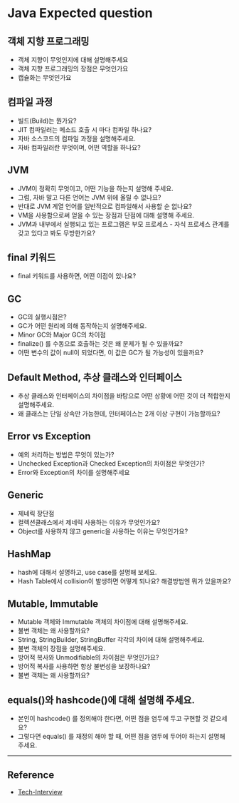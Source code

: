 # Java Expected question

## 객체 지향 프로그래밍

- 객체 지향이 무엇인지에 대해 설명해주세요
- 객체 지향 프로그래밍의 장점은 무엇인가요
- 캡슐화는 무엇인가요

## 컴파일 과정

- 빌드(Build)는 뭔가요?
- JIT 컴파일러는 메소드 호출 시 마다 컴파일 하나요?
- 자바 소스코드의 컴파일 과정을 설명해주세요.
- 자바 컴파일러란 무엇이며, 어떤 역할을 하나요?

## JVM

- JVM이 정확히 무엇이고, 어떤 기능을 하는지 설명해 주세요.
- 그럼, 자바 말고 다른 언어는 JVM 위에 올릴 수 없나요?
- 반대로 JVM 계열 언어를 일반적으로 컴파일해서 사용할 순 없나요?
- VM을 사용함으로써 얻을 수 있는 장점과 단점에 대해 설명해 주세요.
- JVM과 내부에서 실행되고 있는 프로그램은 부모 프로세스 - 자식 프로세스 관계를 갖고 있다고 봐도 무방한가요?

## final 키워드

- final 키워드를 사용하면, 어떤 이점이 있나요?

## GC

- GC의 실행시점은?
- GC가 어떤 원리에 의해 동작하는지 설명해주세요.
- Minor GC와 Major GC의 차이점
- finalize() 를 수동으로 호출하는 것은 왜 문제가 될 수 있을까요?
- 어떤 변수의 값이 null이 되었다면, 이 값은 GC가 될 가능성이 있을까요?

## Default Method, 추상 클래스와 인터페이스

- 추상 클래스와 인터페이스의 차이점을 바탕으로 어떤 상황에 어떤 것이 더 적합한지 설명해주세요.
- 왜 클래스는 단일 상속만 가능한데, 인터페이스는 2개 이상 구현이 가능할까요?

## Error vs Exception

- 예외 처리하는 방법은 무엇이 있는가?
- Unchecked Exception과 Checked Exception의 차이점은 무엇인가?
- Error와 Exception의 차이를 설명해주세요

## Generic

- 제네릭 장단점
- 컬렉션클래스에서 제네릭 사용하는 이유가 무엇인가요?
- Object를 사용하지 않고 generic을 사용하는 이유는 무엇인가요?

## HashMap

- hash에 대해서 설명하고, use case를 설명해 보세요.
- Hash Table에서 collision이 발생하면 어떻게 되나요? 해결방법엔 뭐가 있을까요?

## Mutable, Immutable

- Mutable 객체와 Immutable 객체의 차이점에 대해 설명해주세요.
- 불변 객체는 왜 사용할까요?
- String, StringBuilder, StringBuffer 각각의 차이에 대해 설명해주세요.
- 불변 객체의 장점을 설명해주세요.
- 방어적 복사와 Unmodifiable의 차이점은 무엇인가요?
- 방어적 복사를 사용하면 항상 불변성을 보장하나요?
- 불변 객체는 왜 사용할까요?

## equals()와 hashcode()에 대해 설명해 주세요.

- 본인이 hashcode() 를 정의해야 한다면, 어떤 점을 염두에 두고 구현할 것 같으세요?
- 그렇다면 equals() 를 재정의 해야 할 때, 어떤 점을 염두에 두어야 하는지 설명해 주세요.

---

## Reference

* [Tech-Interview](https://github.com/VSFe/Tech-Interview/blob/main/07-JAVA_SPRING.md)
